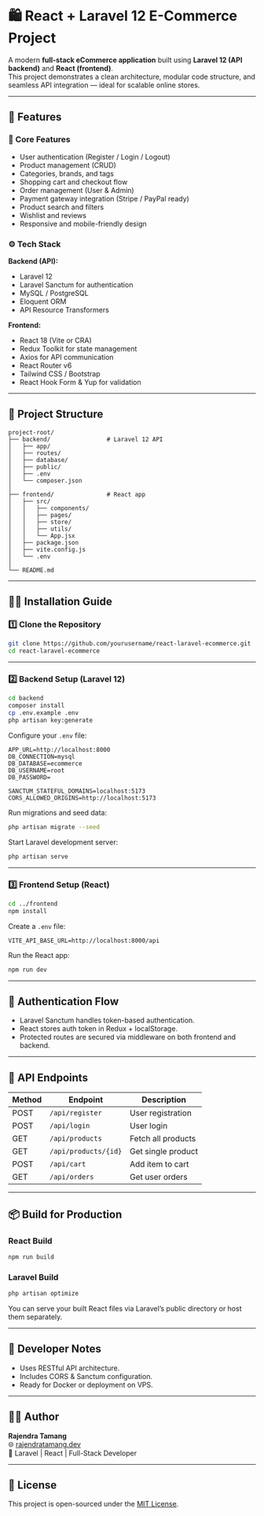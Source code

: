 # 🛍️ React + Laravel 12 E-Commerce Project

A modern **full-stack eCommerce application** built using **Laravel 12 (API backend)** and **React (frontend)**.  
This project demonstrates a clean architecture, modular code structure, and seamless API integration — ideal for scalable online stores.

---

## 🚀 Features

### 🧩 Core Features
- User authentication (Register / Login / Logout)
- Product management (CRUD)
- Categories, brands, and tags
- Shopping cart and checkout flow
- Order management (User & Admin)
- Payment gateway integration (Stripe / PayPal ready)
- Product search and filters
- Wishlist and reviews
- Responsive and mobile-friendly design

### ⚙️ Tech Stack
**Backend (API):**
- Laravel 12
- Laravel Sanctum for authentication
- MySQL / PostgreSQL
- Eloquent ORM
- API Resource Transformers

**Frontend:**
- React 18 (Vite or CRA)
- Redux Toolkit for state management
- Axios for API communication
- React Router v6
- Tailwind CSS / Bootstrap
- React Hook Form & Yup for validation

---

## 📁 Project Structure

```
project-root/
├── backend/                # Laravel 12 API
│   ├── app/
│   ├── routes/
│   ├── database/
│   ├── public/
│   ├── .env
│   └── composer.json
│
├── frontend/               # React app
│   ├── src/
│   │   ├── components/
│   │   ├── pages/
│   │   ├── store/
│   │   ├── utils/
│   │   └── App.jsx
│   ├── package.json
│   ├── vite.config.js
│   └── .env
│
└── README.md
```

---

## 🧑‍💻 Installation Guide

### 1️⃣ Clone the Repository
```bash
git clone https://github.com/yourusername/react-laravel-ecommerce.git
cd react-laravel-ecommerce
```

---

### 2️⃣ Backend Setup (Laravel 12)
```bash
cd backend
composer install
cp .env.example .env
php artisan key:generate
```

Configure your `.env` file:
```env
APP_URL=http://localhost:8000
DB_CONNECTION=mysql
DB_DATABASE=ecommerce
DB_USERNAME=root
DB_PASSWORD=

SANCTUM_STATEFUL_DOMAINS=localhost:5173
CORS_ALLOWED_ORIGINS=http://localhost:5173
```

Run migrations and seed data:
```bash
php artisan migrate --seed
```

Start Laravel development server:
```bash
php artisan serve
```

---

### 3️⃣ Frontend Setup (React)
```bash
cd ../frontend
npm install
```

Create a `.env` file:
```env
VITE_API_BASE_URL=http://localhost:8000/api
```

Run the React app:
```bash
npm run dev
```

---

## 🔐 Authentication Flow
- Laravel Sanctum handles token-based authentication.
- React stores auth token in Redux + localStorage.
- Protected routes are secured via middleware on both frontend and backend.

---

## 🧾 API Endpoints

| Method | Endpoint | Description |
|--------|-----------|-------------|
| POST | `/api/register` | User registration |
| POST | `/api/login` | User login |
| GET | `/api/products` | Fetch all products |
| GET | `/api/products/{id}` | Get single product |
| POST | `/api/cart` | Add item to cart |
| GET | `/api/orders` | Get user orders |

---

## 📦 Build for Production

### React Build
```bash
npm run build
```

### Laravel Build
```bash
php artisan optimize
```

You can serve your built React files via Laravel’s public directory or host them separately.

---

## 🧠 Developer Notes
- Uses RESTful API architecture.
- Includes CORS & Sanctum configuration.
- Ready for Docker or deployment on VPS.

---

## 🧑‍💻 Author
**Rajendra Tamang**  
🌐 [rajendratamang.dev](https://rajendratamang.dev)  
💼 Laravel | React | Full-Stack Developer

---

## 📜 License
This project is open-sourced under the [MIT License](LICENSE).
